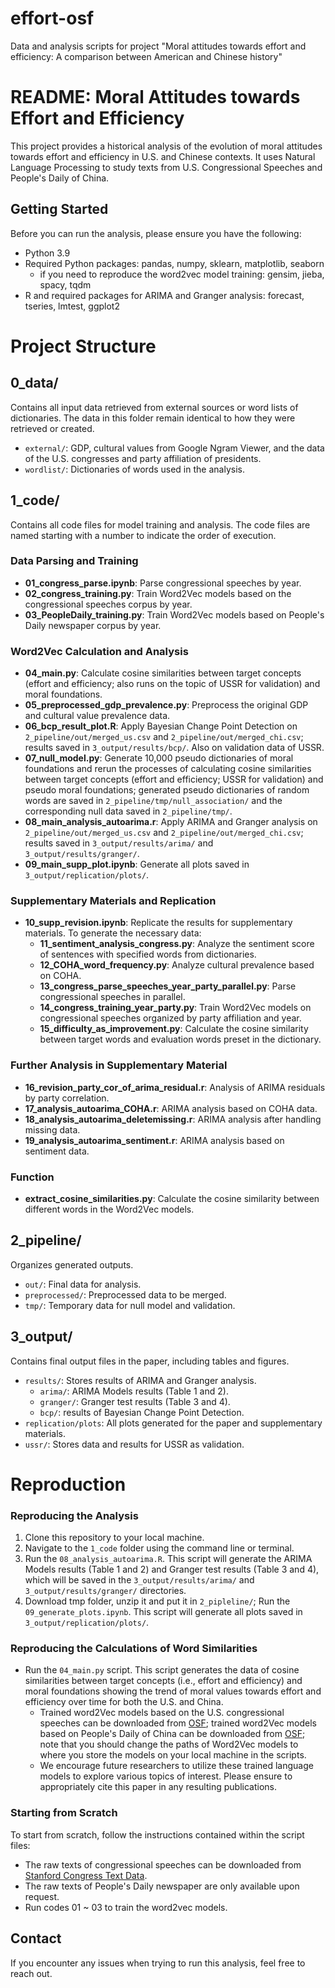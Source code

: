 # effort-osf
Data and analysis scripts for project "Moral attitudes towards effort and efficiency:
A comparison between American and Chinese history"

# README: Moral Attitudes towards Effort and Efficiency

This project provides a historical analysis of the evolution of moral attitudes towards effort and efficiency in U.S. and Chinese contexts. It uses Natural Language Processing to study texts from U.S. Congressional Speeches and People's Daily of China.

## Getting Started

Before you can run the analysis, please ensure you have the following:

- Python 3.9
- Required Python packages: pandas, numpy, sklearn, matplotlib, seaborn
    - if you need to reproduce the word2vec model training: gensim, jieba, spacy, tqdm
- R and required packages for ARIMA and Granger analysis: forecast, tseries, lmtest, ggplot2

# Project Structure
## 0_data/
Contains all input data retrieved from external sources or word lists of dictionaries. The data in this folder remain identical to how they were retrieved or created.
  - `external/`: GDP, cultural values from Google Ngram Viewer, and the data of the U.S. congresses and party affiliation of presidents.
  - `wordlist/`: Dictionaries of words used in the analysis.


## 1_code/
Contains all code files for model training and analysis. The code files are named starting with a number to indicate the order of execution.

### Data Parsing and Training
- **01_congress_parse.ipynb**: Parse congressional speeches by year.
- **02_congress_training.py**: Train Word2Vec models based on the congressional speeches corpus by year.
- **03_PeopleDaily_training.py**: Train Word2Vec models based on People's Daily newspaper corpus by year.

### Word2Vec Calculation and Analysis
- **04_main.py**: Calculate cosine similarities between target concepts (effort and efficiency; also runs on the topic of USSR for validation) and moral foundations.
- **05_preprocessed_gdp_prevalence.py**: Preprocess the original GDP and cultural value prevalence data.
- **06_bcp_result_plot.R**: Apply Bayesian Change Point Detection on `2_pipeline/out/merged_us.csv` and `2_pipeline/out/merged_chi.csv`; results saved in `3_output/results/bcp/`. Also on validation data of USSR.
- **07_null_model.py**: Generate 10,000 pseudo dictionaries of moral foundations and rerun the processes of calculating cosine similarities between target concepts (effort and efficiency; USSR for validation) and pseudo moral foundations; generated pseudo dictionaries of random words are saved in `2_pipeline/tmp/null_association/` and the corresponding null data saved in `2_pipeline/tmp/`.
- **08_main_analysis_autoarima.r**: Apply ARIMA and Granger analysis on `2_pipeline/out/merged_us.csv` and `2_pipeline/out/merged_chi.csv`; results saved in `3_output/results/arima/` and `3_output/results/granger/`.
- **09_main_supp_plot.ipynb**: Generate all plots saved in `3_output/replication/plots/`.

### Supplementary Materials and Replication
- **10_supp_revision.ipynb**: Replicate the results for supplementary materials. To generate the necessary data:
  - **11_sentiment_analysis_congress.py**: Analyze the sentiment score of sentences with specified words from dictionaries.
  - **12_COHA_word_frequency.py**: Analyze cultural prevalence based on COHA.
  - **13_congress_parse_speeches_year_party_parallel.py**: Parse congressional speeches in parallel.
  - **14_congress_training_year_party.py**: Train Word2Vec models on congressional speeches organized by party affiliation and year.
  - **15_difficulty_as_improvement.py**: Calculate the cosine similarity between target words and evaluation words preset in the dictionary.

### Further Analysis in Supplementary Material
- **16_revision_party_cor_of_arima_residual.r**: Analysis of ARIMA residuals by party correlation.
- **17_analysis_autoarima_COHA.r**: ARIMA analysis based on COHA data.
- **18_analysis_autoarima_deletemissing.r**: ARIMA analysis after handling missing data.
- **19_analysis_autoarima_sentiment.r**: ARIMA analysis based on sentiment data.

### Function
- **extract_cosine_similarities.py**: Calculate the cosine similarity between different words in the Word2Vec models.

## 2_pipeline/
Organizes generated outputs.
  - `out/`: Final data for analysis.
  - `preprocessed/`: Preprocessed data to be merged.
  - `tmp/`: Temporary data for null model and validation.

## 3_output/ 
Contains final output files in the paper, including tables and figures.
  - `results/`: Stores results of ARIMA and Granger analysis.
    - `arima/`: ARIMA Models results (Table 1 and 2).
    - `granger/`: Granger test results (Table 3 and 4).
    - `bcp/`: results of Bayesian Change Point Detection.
  - `replication/plots`: All plots generated for the paper and supplementary materials.
  - `ussr/`: Stores data and results for USSR as validation.

# Reproduction

### Reproducing the Analysis

1. Clone this repository to your local machine.
2. Navigate to the `1_code` folder using the command line or terminal.
3. Run the `08_analysis_autoarima.R`. This script will generate the ARIMA Models results (Table 1 and 2) and Granger test results (Table 3 and 4), which will be saved in the `3_output/results/arima/` and `3_output/results/granger/` directories.
4. Download tmp folder, unzip it and put it in `2_pipleline/`; Run the `09_generate_plots.ipynb`. This script will generate all plots saved in `3_output/replication/plots/`.

### Reproducing the Calculations of Word Similarities


- Run the `04_main.py` script. This script generates the data of cosine similarities between target concepts (i.e., effort and efficiency) and moral foundations showing the trend of moral values towards effort and efficiency over time for both the U.S. and China.
  - Trained word2Vec models based on the U.S. congressional speeches can be downloaded from [OSF](https://osf.io/6kg9t/files/osfstorage?view_only=4a82d20c75614ff18980552ac290d637); trained word2Vec models based on People's Daily of China can be downloaded from [OSF](https://osf.io/g5kxu/files/osfstorage); note that you should change the paths of Word2Vec models to where you store the models on your local machine in the scripts.
  - We encourage future researchers to utilize these trained language models to explore various topics of interest. Please ensure to appropriately cite this paper in any resulting publications.


### Starting from Scratch

To start from scratch, follow the instructions contained within the script files:

- The raw texts of congressional speeches can be downloaded from [Stanford Congress Text Data](https://data.stanford.edu/congress_text).
- The raw texts of People's Daily newspaper are only available upon request.
- Run codes 01 ~ 03 to train the word2vec models.

## Contact
If you encounter any issues when trying to run this analysis, feel free to reach out.